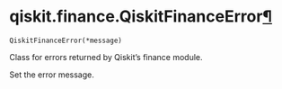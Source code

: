 # qiskit.finance.QiskitFinanceError[¶](#qiskit-finance-qiskitfinanceerror "Permalink to this headline")

<span id="undefined" />

`QiskitFinanceError(*message)`

Class for errors returned by Qiskit’s finance module.

Set the error message.
